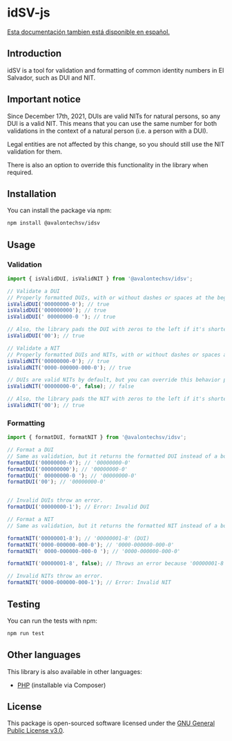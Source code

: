 # idSV-js

[Esta documentación tambien está disponible en español.](https://github.com/avalon-tech/idsv-js/blob/main/README.es.md)

## Introduction
idSV is a tool for validation and formatting of common identity numbers in El Salvador, such as DUI and NIT.

## Important notice
Since December 17th, 2021, DUIs are valid NITs for natural persons, so any DUI is a valid NIT. This means that you can use the same number for both validations in the context of a natural person (i.e. a person with a DUI).

Legal entities are not affected by this change, so you should still use the NIT validation for them.

There is also an option to override this functionality in the library when required.

## Installation
You can install the package via npm:

```bash
npm install @avalontechsv/idsv
```

## Usage

### Validation
```javascript
import { isValidDUI, isValidNIT } from '@avalontechsv/idsv';

// Validate a DUI
// Properly formatted DUIs, with or without dashes or spaces at the beginning or end, are valid.
isValidDUI('00000000-0'); // true
isValidDUI('000000000'); // true
isValidDUI(' 00000000-0 '); // true

// Also, the library pads the DUI with zeros to the left if it's shorter than 9 digits. This is useful for validating DUIs that are stored in a database as integers.
isValidDUI('00'); // true

// Validate a NIT
// Properly formatted DUIs and NITs, with or without dashes or spaces at the beginning or end, are valid.
isValidNIT('00000000-0'); // true
isValidNIT('0000-000000-000-0'); // true

// DUIs are valid NITs by default, but you can override this behavior passing false as the second parameter.
isValidNIT('00000000-0', false); // false

// Also, the library pads the NIT with zeros to the left if it's shorter than 14 digits. This is useful for validating NITs that are stored in a database as integers.
isValidNIT('00'); // true
```

### Formatting
```javascript
import { formatDUI, formatNIT } from '@avalontechsv/idsv';

// Format a DUI
// Same as validation, but it returns the formatted DUI instead of a boolean.
formatDUI('00000000-0'); // '00000000-0'
formatDUI('000000000'); // '00000000-0'
formatDUI(' 00000000-0 '); // '00000000-0'
formatDUI('00'); // '00000000-0'


// Invalid DUIs throw an error.
formatDUI('00000000-1'); // Error: Invalid DUI

// Format a NIT
// Same as validation, but it returns the formatted NIT instead of a boolean. By default, valid DUIs are also valid NITs, but you can override this behavior passing false as the second parameter.

formatNIT('00000001-8'); // '00000001-8' (DUI)
formatNIT('0000-000000-000-0'); // '0000-000000-000-0'
formatNIT(' 0000-000000-000-0 '); // '0000-000000-000-0'

formatNIT('00000001-8', false); // Throws an error because '00000001-8' is a valid DUI but not a valid NIT.

// Invalid NITs throw an error.
formatNIT('0000-000000-000-1'); // Error: Invalid NIT
```

## Testing
You can run the tests with npm:

```bash
npm run test
```

## Other languages
This library is also available in other languages:
- [PHP](https://github.com/avalon-tech/idSV) (installable via Composer)

## License
This package is open-sourced software licensed under the [GNU General Public License v3.0](https://opensource.org/licenses/GPL-3.0).
